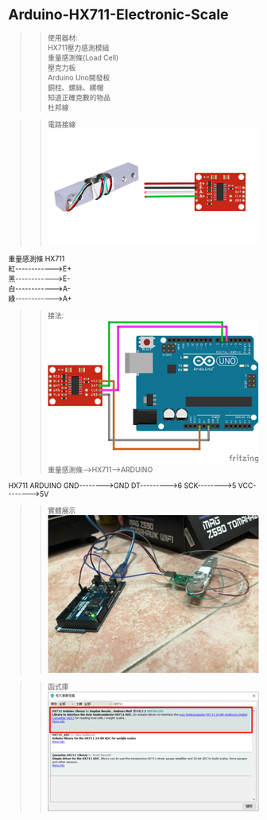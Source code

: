 # Arduino-HX711-Electronic-Scale
>>使用器材:  
HX711壓力感測模組  
重量感測條(Load Cell)  
壓克力板  
Arduino Uno開發板  
銅柱、螺絲、縲帽  
知道正確克數的物品  
杜邦線

>>電路接線
>>![image](https://github.com/rangersmm4/Arduino-HX711-Electronic-Scale/blob/main/image/Picture1.png)

  重量感測條    HX711      
  紅------------>E+               
  黑------------>E-                
  白------------>A-                 
  綠------------>A+  

>>接法:
>>![image](https://github.com/rangersmm4/Arduino-HX711-Electronic-Scale/blob/main/image/Picture2.png)
  重量感測條-->HX711-->ARDUINO
  
  HX711     ARDUINO
  GND-------->GND
  DT--------->6
  SCK-------->5
  VCC-------->5V  
  
>>實體展示
>>![image](https://github.com/rangersmm4/Arduino-HX711-Electronic-Scale/blob/main/image/Picture3.jpg)

>>函式庫
  >>![image](https://github.com/rangersmm4/Arduino-HX711-Electronic-Scale/blob/main/image/Picture6.png)
